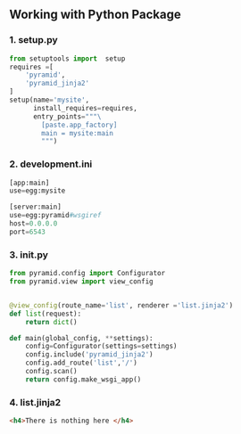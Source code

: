 ## Working with Python Package ##

### 1. setup.py ###
```python
from setuptools import  setup
requires =[
    'pyramid',
    'pyramid_jinja2'
]
setup(name='mysite',
      install_requires=requires,
      entry_points="""\
        [paste.app_factory]
        main = mysite:main
        """)
```

### 2. development.ini ###
```python
[app:main]
use=egg:mysite

[server:main]
use=egg:pyramid#wsgiref
host=0.0.0.0
port=6543
```

### 3. __init__.py ###
```python
from pyramid.config import Configurator
from pyramid.view import view_config


@view_config(route_name='list', renderer ='list.jinja2')
def list(request):
    return dict()

def main(global_config, **settings):
    config=Configurator(settings=settings)
    config.include('pyramid_jinja2')
    config.add_route('list','/')
    config.scan()
    return config.make_wsgi_app()

```

### 4. list.jinja2 ###
```html
<h4>There is nothing here </h4>
```